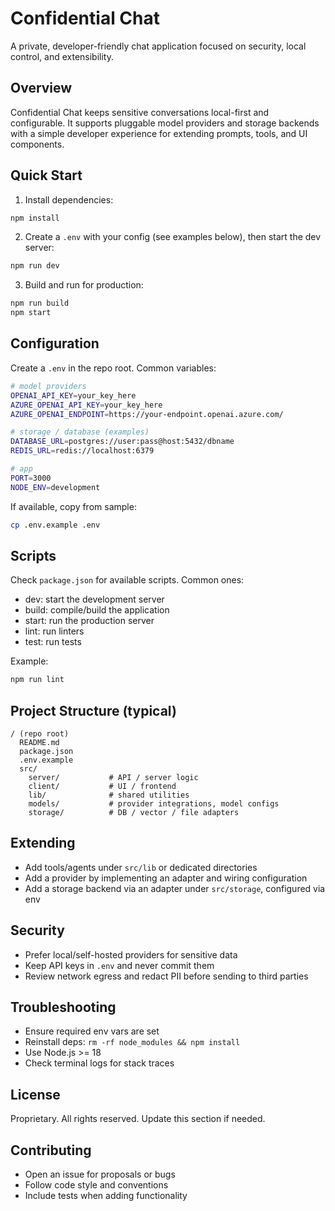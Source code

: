 # Confidential Chat

A private, developer-friendly chat application focused on security, local control, and extensibility.

## Overview

Confidential Chat keeps sensitive conversations local-first and configurable. It supports pluggable model providers and storage backends with a simple developer experience for extending prompts, tools, and UI components.

## Quick Start

1. Install dependencies:
```bash
npm install
```

2. Create a `.env` with your config (see examples below), then start the dev server:
```bash
npm run dev
```

3. Build and run for production:
```bash
npm run build
npm start
```

## Configuration

Create a `.env` in the repo root. Common variables:
```bash
# model providers
OPENAI_API_KEY=your_key_here
AZURE_OPENAI_API_KEY=your_key_here
AZURE_OPENAI_ENDPOINT=https://your-endpoint.openai.azure.com/

# storage / database (examples)
DATABASE_URL=postgres://user:pass@host:5432/dbname
REDIS_URL=redis://localhost:6379

# app
PORT=3000
NODE_ENV=development
```
If available, copy from sample:
```bash
cp .env.example .env
```

## Scripts

Check `package.json` for available scripts. Common ones:
- dev: start the development server
- build: compile/build the application
- start: run the production server
- lint: run linters
- test: run tests

Example:
```bash
npm run lint
```

## Project Structure (typical)

```
/ (repo root)
  README.md
  package.json
  .env.example
  src/
    server/           # API / server logic
    client/           # UI / frontend
    lib/              # shared utilities
    models/           # provider integrations, model configs
    storage/          # DB / vector / file adapters
```

## Extending

- Add tools/agents under `src/lib` or dedicated directories
- Add a provider by implementing an adapter and wiring configuration
- Add a storage backend via an adapter under `src/storage`, configured via env

## Security

- Prefer local/self-hosted providers for sensitive data
- Keep API keys in `.env` and never commit them
- Review network egress and redact PII before sending to third parties

## Troubleshooting

- Ensure required env vars are set
- Reinstall deps: `rm -rf node_modules && npm install`
- Use Node.js >= 18
- Check terminal logs for stack traces

## License

Proprietary. All rights reserved. Update this section if needed.

## Contributing

- Open an issue for proposals or bugs
- Follow code style and conventions
- Include tests when adding functionality
